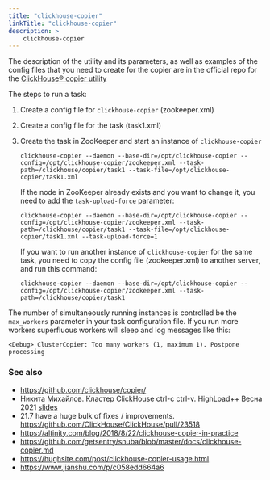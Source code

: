 ```yaml
---
title: "clickhouse-copier"
linkTitle: "clickhouse-copier"
description: >
    clickhouse-copier
---
```

The description of the utility and its parameters, as well as examples of the config files that you need to create for the copier are in the official repo for the [ClickHouse® copier utility](https://github.com/clickhouse/copier/)

The steps to run a task:

1. Create a config file for `clickhouse-copier` (zookeeper.xml)
2. Create a config file for the task (task1.xml)
3. Create the task in ZooKeeper and start an instance of `clickhouse-copier`

    `clickhouse-copier --daemon --base-dir=/opt/clickhouse-copier --config=/opt/clickhouse-copier/zookeeper.xml --task-path=/clickhouse/copier/task1 --task-file=/opt/clickhouse-copier/task1.xml`

    If the node in ZooKeeper already exists and you want to change it, you need to add the `task-upload-force` parameter:

    `clickhouse-copier --daemon --base-dir=/opt/clickhouse-copier --config=/opt/clickhouse-copier/zookeeper.xml --task-path=/clickhouse/copier/task1 --task-file=/opt/clickhouse-copier/task1.xml --task-upload-force=1`

    If you want to run another instance of `clickhouse-copier` for the same task, you need to copy the config file (zookeeper.xml) to another server, and run this command:

    `clickhouse-copier --daemon --base-dir=/opt/clickhouse-copier --config=/opt/clickhouse-copier/zookeeper.xml --task-path=/clickhouse/copier/task1`

The number of simultaneously running instances is controlled be the `max_workers` parameter in your task configuration file. If you run more workers superfluous workers will sleep and log messages like this:

`<Debug> ClusterCopier: Too many workers (1, maximum 1). Postpone processing`

### See also

* https://github.com/clickhouse/copier/
* Никита Михайлов. Кластер ClickHouse ctrl-с ctrl-v. HighLoad++ Весна 2021 [slides]( https://raw.githubusercontent.com/ClickHouse/clickhouse-presentations/master/highload2021/copier.pdf)
* 21.7 have a huge bulk of fixes / improvements. https://github.com/ClickHouse/ClickHouse/pull/23518
* https://altinity.com/blog/2018/8/22/clickhouse-copier-in-practice 
* https://github.com/getsentry/snuba/blob/master/docs/clickhouse-copier.md
* https://hughsite.com/post/clickhouse-copier-usage.html
* https://www.jianshu.com/p/c058edd664a6

